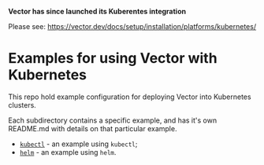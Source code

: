 **Vector has since launched its Kuberentes integration**

Please see: https://vector.dev/docs/setup/installation/platforms/kubernetes/

# Examples for using Vector with Kubernetes

This repo hold example configuration for deploying Vector into Kubernetes
clusters.

Each subdirectory contains a specific example, and has it's own README.md with
details on that particular example.

- [`kubectl`](kubectl/README.md) - an example using `kubectl`;
- [`helm`](helm/README.md) - an example using `helm`.

